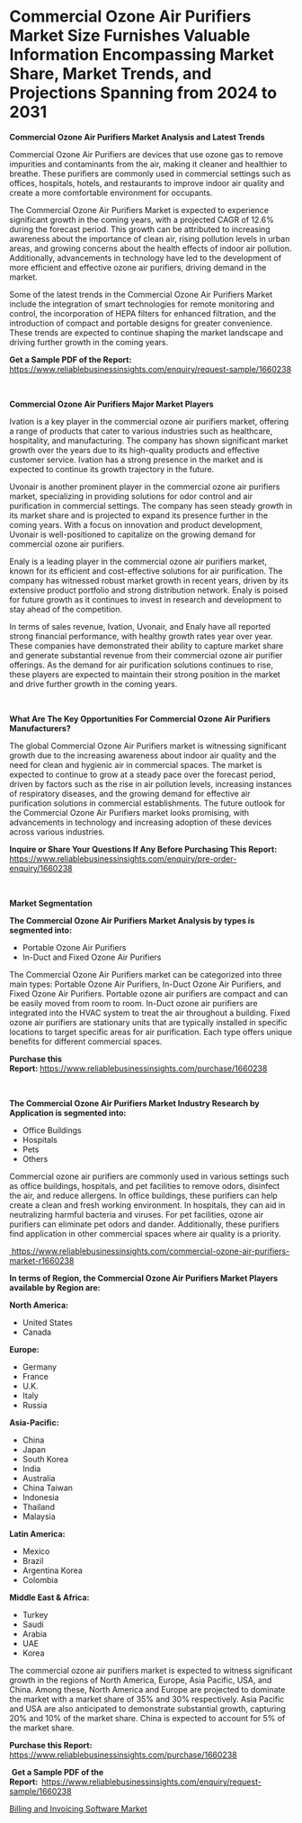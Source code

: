 <p><h1>Commercial Ozone Air Purifiers Market Size Furnishes Valuable Information Encompassing Market Share, Market Trends, and Projections Spanning from 2024 to 2031</h1></p><p><strong>Commercial Ozone Air Purifiers Market Analysis and Latest Trends</strong></p>
<p><p>Commercial Ozone Air Purifiers are devices that use ozone gas to remove impurities and contaminants from the air, making it cleaner and healthier to breathe. These purifiers are commonly used in commercial settings such as offices, hospitals, hotels, and restaurants to improve indoor air quality and create a more comfortable environment for occupants.</p><p>The Commercial Ozone Air Purifiers Market is expected to experience significant growth in the coming years, with a projected CAGR of 12.6% during the forecast period. This growth can be attributed to increasing awareness about the importance of clean air, rising pollution levels in urban areas, and growing concerns about the health effects of indoor air pollution. Additionally, advancements in technology have led to the development of more efficient and effective ozone air purifiers, driving demand in the market.</p><p>Some of the latest trends in the Commercial Ozone Air Purifiers Market include the integration of smart technologies for remote monitoring and control, the incorporation of HEPA filters for enhanced filtration, and the introduction of compact and portable designs for greater convenience. These trends are expected to continue shaping the market landscape and driving further growth in the coming years.</p></p>
<p><strong>Get a Sample PDF of the Report:&nbsp;</strong> <a href="https://www.reliablebusinessinsights.com/enquiry/request-sample/1660238">https://www.reliablebusinessinsights.com/enquiry/request-sample/1660238</a></p>
<p>&nbsp;</p>
<p><strong>Commercial Ozone Air Purifiers Major Market Players</strong></p>
<p><p>Ivation is a key player in the commercial ozone air purifiers market, offering a range of products that cater to various industries such as healthcare, hospitality, and manufacturing. The company has shown significant market growth over the years due to its high-quality products and effective customer service. Ivation has a strong presence in the market and is expected to continue its growth trajectory in the future.</p><p>Uvonair is another prominent player in the commercial ozone air purifiers market, specializing in providing solutions for odor control and air purification in commercial settings. The company has seen steady growth in its market share and is projected to expand its presence further in the coming years. With a focus on innovation and product development, Uvonair is well-positioned to capitalize on the growing demand for commercial ozone air purifiers.</p><p>Enaly is a leading player in the commercial ozone air purifiers market, known for its efficient and cost-effective solutions for air purification. The company has witnessed robust market growth in recent years, driven by its extensive product portfolio and strong distribution network. Enaly is poised for future growth as it continues to invest in research and development to stay ahead of the competition.</p><p>In terms of sales revenue, Ivation, Uvonair, and Enaly have all reported strong financial performance, with healthy growth rates year over year. These companies have demonstrated their ability to capture market share and generate substantial revenue from their commercial ozone air purifier offerings. As the demand for air purification solutions continues to rise, these players are expected to maintain their strong position in the market and drive further growth in the coming years.</p></p>
<p>&nbsp;</p>
<p><strong>What Are The Key Opportunities For Commercial Ozone Air Purifiers Manufacturers?</strong></p>
<p><p>The global Commercial Ozone Air Purifiers market is witnessing significant growth due to the increasing awareness about indoor air quality and the need for clean and hygienic air in commercial spaces. The market is expected to continue to grow at a steady pace over the forecast period, driven by factors such as the rise in air pollution levels, increasing instances of respiratory diseases, and the growing demand for effective air purification solutions in commercial establishments. The future outlook for the Commercial Ozone Air Purifiers market looks promising, with advancements in technology and increasing adoption of these devices across various industries.</p></p>
<p><strong>Inquire or Share Your Questions If Any Before Purchasing This Report:</strong> <a href="https://www.reliablebusinessinsights.com/enquiry/pre-order-enquiry/1660238">https://www.reliablebusinessinsights.com/enquiry/pre-order-enquiry/1660238</a></p>
<p>&nbsp;</p>
<p><strong>Market Segmentation</strong></p>
<p><strong>The Commercial Ozone Air Purifiers Market Analysis by types is segmented into:</strong></p>
<p><ul><li>Portable Ozone Air Purifiers</li><li>In-Duct and Fixed Ozone Air Purifiers</li></ul></p>
<p><p>The Commercial Ozone Air Purifiers market can be categorized into three main types: Portable Ozone Air Purifiers, In-Duct Ozone Air Purifiers, and Fixed Ozone Air Purifiers. Portable ozone air purifiers are compact and can be easily moved from room to room. In-Duct ozone air purifiers are integrated into the HVAC system to treat the air throughout a building. Fixed ozone air purifiers are stationary units that are typically installed in specific locations to target specific areas for air purification. Each type offers unique benefits for different commercial spaces.</p></p>
<p><strong>Purchase this Report:&nbsp;</strong><a href="https://www.reliablebusinessinsights.com/purchase/1660238">https://www.reliablebusinessinsights.com/purchase/1660238</a></p>
<p>&nbsp;</p>
<p><strong>The Commercial Ozone Air Purifiers Market Industry Research by Application is segmented into:</strong></p>
<p><ul><li>Office Buildings</li><li>Hospitals</li><li>Pets</li><li>Others</li></ul></p>
<p><p>Commercial ozone air purifiers are commonly used in various settings such as office buildings, hospitals, and pet facilities to remove odors, disinfect the air, and reduce allergens. In office buildings, these purifiers can help create a clean and fresh working environment. In hospitals, they can aid in neutralizing harmful bacteria and viruses. For pet facilities, ozone air purifiers can eliminate pet odors and dander. Additionally, these purifiers find application in other commercial spaces where air quality is a priority.</p></p>
<p><a href="https://www.reliablebusinessinsights.com/commercial-ozone-air-purifiers-market-r1660238">&nbsp;https://www.reliablebusinessinsights.com/commercial-ozone-air-purifiers-market-r1660238</a></p>
<p><strong>In terms of Region, the Commercial Ozone Air Purifiers Market Players available by Region are:</strong></p>
<p>
    <p> <strong> North America: </strong>
        <ul>
            <li>United States</li>
            <li>Canada</li>
        </ul>
        </p> 
    <p> <strong> Europe: </strong>
        <ul>
            <li>Germany</li>
            <li>France</li>
            <li>U.K.</li>
            <li>Italy</li>
            <li>Russia</li>
        </ul>
        </p> 
    <p> <strong> Asia-Pacific: </strong>
        <ul>
            <li>China</li>
            <li>Japan</li>
            <li>South Korea</li>
            <li>India</li>
            <li>Australia</li>
            <li>China Taiwan</li>
            <li>Indonesia</li>
            <li>Thailand</li>
            <li>Malaysia</li>
        </ul>
        </p> 
    <p> <strong> Latin America: </strong>
        <ul>
            <li>Mexico</li>
            <li>Brazil</li>
            <li>Argentina Korea</li>
            <li>Colombia</li>
        </ul>
        </p> 
    <p> <strong> Middle East & Africa: </strong>
        <ul>
            <li>Turkey</li>
            <li>Saudi</li>
            <li>Arabia</li>
            <li>UAE</li>
            <li>Korea</li>
        </ul>
    </p>
    </p>
<p><p>The commercial ozone air purifiers market is expected to witness significant growth in the regions of North America, Europe, Asia Pacific, USA, and China. Among these, North America and Europe are projected to dominate the market with a market share of 35% and 30% respectively. Asia Pacific and USA are also anticipated to demonstrate substantial growth, capturing 20% and 10% of the market share. China is expected to account for 5% of the market share.</p></p>
<p><strong>Purchase this Report: </strong><a href="https://www.reliablebusinessinsights.com/purchase/1660238">https://www.reliablebusinessinsights.com/purchase/1660238</a></p>
<p>&nbsp;<strong>Get a Sample PDF of the Report:&nbsp;&nbsp;</strong><a href="https://www.reliablebusinessinsights.com/enquiry/request-sample/1660238">https://www.reliablebusinessinsights.com/enquiry/request-sample/1660238</a></p>
<p><strong></strong></p>
<p><p><a href="https://www.linkedin.com/pulse/billing-invoicing-classy-research-s1npe?trackingId=fvnf8FKrTomNv96CRAx7jA%3D%3D">Billing and Invoicing Software Market</a></p></p>